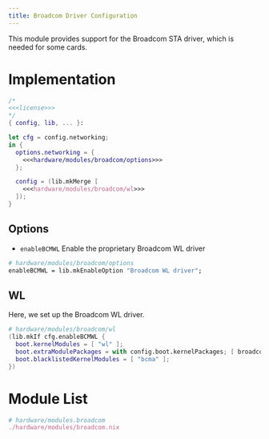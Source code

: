 ```yaml
---
title: Broadcom Driver Configuration
---
```

This module provides support for the Broadcom STA driver, which is needed for some cards.

# Implementation
```nix hardware/modules/broadcom.nix
/*
<<<license>>>
*/
{ config, lib, ... }:

let cfg = config.networking;
in {
  options.networking = {
    <<<hardware/modules/broadcom/options>>>
  };

  config = (lib.mkMerge [
    <<<hardware/modules/broadcom/wl>>>
  ]);
}
```

## Options
- `enableBCMWL` Enable the proprietary Broadcom WL driver

```nix "hardware/modules/broadcom/options"
# hardware/modules/broadcom/options
enableBCMWL = lib.mkEnableOption "Broadcom WL driver";
```

## WL
Here, we set up the Broadcom WL driver.
```nix "hardware/modules/broadcom/wl"
# hardware/modules/broadcom/wl
(lib.mkIf cfg.enableBCMWL {
  boot.kernelModules = [ "wl" ];
  boot.extraModulePackages = with config.boot.kernelPackages; [ broadcom_sta ];
  boot.blacklistedKernelModules = [ "bcma" ];
})
```

# Module List
```nix "hardware/modules" +=
# hardware/modules.broadcom
./hardware/modules/broadcom.nix
```

